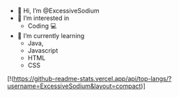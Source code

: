 - 👋 Hi, I’m @ExcessiveSodium
- 👀 I’m interested in 
  - Coding 💻
- 🌱 I’m currently learning 
  - Java,
  - Javascript
  - HTML
  - CSS

[!(https://github-readme-stats.vercel.app/api/top-langs/?username=ExcessiveSodium&layout=compact)]
